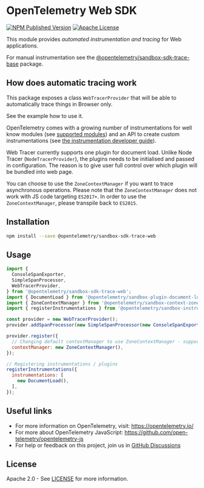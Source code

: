 # OpenTelemetry Web SDK

[![NPM Published Version][npm-img]][npm-url]
[![Apache License][license-image]][license-image]

This module provides *automated instrumentation and tracing* for Web applications.

For manual instrumentation see the
[@opentelemetry/sandbox-sdk-trace-base](https://github.com/open-telemetry/opentelemetry-js/tree/main/packages/opentelemetry-sdk-trace-base) package.

## How does automatic tracing work

This package exposes a class `WebTracerProvider` that will be able to automatically trace things in Browser only.

See the example how to use it.

OpenTelemetry comes with a growing number of instrumentations for well know modules (see [supported modules](https://github.com/open-telemetry/opentelemetry-js#plugins)) and an API to create custom instrumentations (see [the instrumentation developer guide](https://github.com/open-telemetry/opentelemetry-js/blob/main/doc/instrumentation-guide.md)).

Web Tracer currently supports one plugin for document load.
Unlike Node Tracer (`NodeTracerProvider`), the plugins needs to be initialised and passed in configuration.
The reason is to give user full control over which plugin will be bundled into web page.

You can choose to use the `ZoneContextManager` if you want to trace asynchronous operations. Please note that the `ZoneContextManager` does not work with JS code targeting `ES2017+`. In order to use the `ZoneContextManager`, please transpile back to `ES2015`.

## Installation

```bash
npm install --save @opentelemetry/sandbox-sdk-trace-web
```

## Usage

```js
import {
  ConsoleSpanExporter,
  SimpleSpanProcessor,
  WebTracerProvider,
} from '@opentelemetry/sandbox-sdk-trace-web';
import { DocumentLoad } from '@opentelemetry/sandbox-plugin-document-load';
import { ZoneContextManager } from '@opentelemetry/sandbox-context-zone';
import { registerInstrumentations } from '@opentelemetry/sandbox-instrumentation';

const provider = new WebTracerProvider();
provider.addSpanProcessor(new SimpleSpanProcessor(new ConsoleSpanExporter()));

provider.register({
  // Changing default contextManager to use ZoneContextManager - supports asynchronous operations - optional
  contextManager: new ZoneContextManager(),
});

// Registering instrumentations / plugins
registerInstrumentations({
  instrumentations: [
    new DocumentLoad(),
  ],
});

```

## Useful links

- For more information on OpenTelemetry, visit: <https://opentelemetry.io/>
- For more about OpenTelemetry JavaScript: <https://github.com/open-telemetry/opentelemetry-js>
- For help or feedback on this project, join us in [GitHub Discussions][discussions-url]

## License

Apache 2.0 - See [LICENSE][license-url] for more information.

[discussions-url]: https://github.com/open-telemetry/opentelemetry-js/discussions
[license-url]: https://github.com/open-telemetry/opentelemetry-js/blob/main/LICENSE
[license-image]: https://img.shields.io/badge/license-Apache_2.0-green.svg?style=flat
[npm-url]: https://www.npmjs.com/package/@opentelemetry/sandbox-sdk-trace-web
[npm-img]: https://badge.fury.io/js/%40opentelemetry%2Fsdk-trace-web.svg
